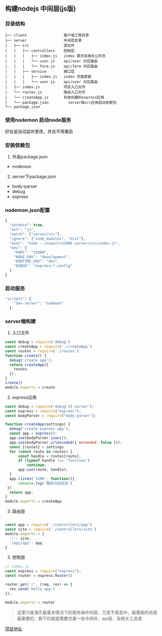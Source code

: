 ## 构建nodejs 中间层(js版)

### 目录结构
```
├── client                 客户端工程目录
├── server                 中间层目录
|   ├── src                源文件
|   |   ├── controllers    控制层
|   |   |   ├── index.js   index 首页及相关公共页
|   |   |   └── user.js    api/user 对应路由
|   |   |   └── form.js    api/form 对应路由
|   |   ├── service        接口层
|   |   |   ├── index.js   index 页面逻辑
|   |   |   └── user.js    api/user 对应路由
|   ├── index.js           项目入口文件
|   └── routes.js          路由入口文件
|   └── createApp.js       封装创建的express应用
|   └── package.json         server端src应用启动依赖包
└── package.json
```
###  使用nodemon 启动node服务
好处是自动监听更改，并且不用重启


### 安装依赖包
1. 外层package.json
- nodemon
2. server下package.json
- body-parser
- debug
- express

### nodemon.json配置
```js
{
  "verbose": true,
  "ext": "js",
  "watch": ["server/src"],
  "ignore": ["node_modules", "dist"],
  "exec": "node --inspect=31006 server/src/index.js",
  "env": {
    "PORT": "32000",
    "NODE_ENV": "development",
    "RUNTIME_ENV": "dev",
    "DEBUG": "express:*,config"
  }
}
```
### 启动服务
```js
"scripts": {
    "dev-server": "nodemon"
  },
```

### server端构建
1. 入口文件
```js
const debug = require('debug')
const createApp = require('./createApp')
const routes = require('./routes')
function create() {
  debug('create app');
  return createApp({
    routes,
  });
}
create()
module.exports = create
```
2. express应用
```js
const debug = require('debug')('server');
const express = require("express");
const bodyParser = require("body-parser");

function createApp(settings) {
  debug('create express app');
  const app = express();
  app.use(bodyParser.json());
  app.use(bodyParser.urlencoded({ extended: false }));
  const {routes} = settings
  for (const route in routes) {
      const handle = routes[route];
      if (typeof handle !== 'function')
          continue;
      app.use(route, handle);
  }
  app.listen('3100', function(){
      console.log('服务已经启动')
 })
  return app;
}
module.exports = createApp
```
3. 路由层
```js

const app = require('./controllers/app')
const site = require('./controllers/site')
module.exports = {
  '/': site,
  '/api/app': app,
}
```
3. 控制层
```js
// index.js
const express = require("express");
const router = express.Router()

router.get('/', (req, res) => {
  res.send('hello app')
});

module.exports = router
```

>  这里只是演示最基本情况下的服务端中间层，万变不离其中，最基础的也是最重要的，剩下的就是需要完善一些中间件、api层、及相关工具类

[项目地址](https://github.com/fangdown/node-server-js)